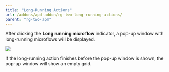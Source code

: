 ```yaml
---
title: "Long-Running Actions"
url: /addons/apd-addon/rg-two-long-running-actions/
parent: "rg-two-apm"
---
```


After clicking the **Long running microflow** indicator, a pop-up window with long-running microflows will be displayed.

 ![](/attachments/addons/apd-addon//rg-apd/rg-two-apm/rg-two-long-running-actions/long-running-actions.png)

If the long-running action finishes before the pop-up window is shown, the pop-up window will show an empty grid.
